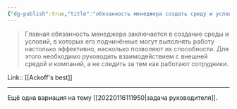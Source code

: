 ```yaml
---
{"dg-publish":true,"title":"обязанность менеджера создать среду и условия","tags":["quotes"],"date":"2023-02-06T08:39:49+04:00","modified_at":"2023-05-19T15:43:49+04:00","alias":"обязанность менеджера создать среду и условия","permalink":"/quotes/202302060839/","dgPassFrontmatter":true}
---
```



> Главная обязанность менеджера заключается в создание среды и условий, в которых его подчинённые могут выполнять работу настолько эффективно, насколько позволяют их способности. Для этого необходимо руководить взаимодействием с внешней средой и компаний, а не следить за тем как работают сотрудники.

Link:: [[Ackoff's best]]

---

Ещё одна вариация на тему [[20220116111950|задача руководителя]].
